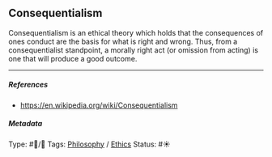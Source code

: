 ## Consequentialism

Consequentialism is an ethical theory which holds that the consequences of ones conduct are the basis for what is right and wrong. Thus, from a consequentialist standpoint, a morally right act (or omission from acting) is one that will produce a good outcome.

---

##### References

* https://en.wikipedia.org/wiki/Consequentialism

##### Metadata

Type: #🔵/🔵 
Tags: [Philosophy](Philosophy.md) / [Ethics](Ethics.md)
Status: #☀️ 
